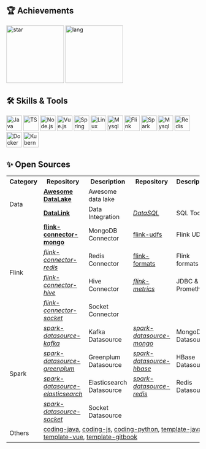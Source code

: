 <h2>🏆 Achievements</h2>
<div>
  <img height="150" src="https://github-readme-stats.vercel.app/api?username=jinsyin&show_icons=true&custom_title=GitHub%20Statistics"  alt="star"/>
  <img height="150" src="https://github-readme-stats.vercel.app/api/top-langs/?username=jinsyin&layout=compact&custom_title=Programming%20Languages" alt="lang" />
</div>


<h2>🛠 Skills & Tools</h2>
<p>
	<!-- https://github.com/devicons/devicon -->
	<!-- https://github.com/VectorLogoZone/vectorlogozone -->
	<img src="https://cdn.jsdelivr.net/gh/devicons/devicon@latest/icons/java/java-original.svg" alt="Java" width="40" height="40"  />
	<img src="https://www.vectorlogo.zone/logos/typescriptlang/typescriptlang-icon.svg" alt="TS" width="40" height="40" />
	<img src="https://www.vectorlogo.zone/logos/nodejs/nodejs-icon.svg" alt="Node.js" width="40" height="40" />
	<img src="https://www.vectorlogo.zone/logos/vuejs/vuejs-icon.svg" alt="Vue.js" width="40" height="40" />
	<img src="https://www.vectorlogo.zone/logos/springio/springio-icon.svg" alt="Spring" width="40" height="40" />
	<img src="https://www.vectorlogo.zone/logos/linux/linux-icon.svg" alt="Linux" width="40" height="40" />
	<img src="https://www.vectorlogo.zone/logos/apache_hadoop/apache_hadoop-icon.svg" alt="Mysql" width="40" height="40" />
	<img src="https://www.vectorlogo.zone/logos/apache_flink/apache_flink-ar21.svg" alt="Flink" width="40" height="40" />
	<img src="https://www.vectorlogo.zone/logos/apache_spark/apache_spark-icon.svg" alt="Spark" width="40" height="40" />
	<img src="https://www.vectorlogo.zone/logos/mysql/mysql-icon.svg" alt="Mysql" width="40" height="40" />
	<img src="https://www.vectorlogo.zone/logos/redis/redis-icon.svg" alt="Redis" width="40" height="40" />
	<img src="https://www.vectorlogo.zone/logos/docker/docker-icon.svg" alt="Docker" width="40" height="40" />
	<img src="https://www.vectorlogo.zone/logos/kubernetes/kubernetes-icon.svg" alt="Kubernetes" width="40" height="40" />
</p>


<h2>✨ Open Sources</h2>
<table>
    <tr>
        <th><b>Category</b></th>
        <th><b>Repository</b></th>
        <th><b>Description</b></th>
	<th><b>Repository</b></th>
        <th><b>Description</b></th>
    </tr>
    <tr>
        <td rowspan="2">Data</td>
	<td><a href="https://github.com/jinsyin/awesome-datalake"><b>Awesome DataLake</b></a></td>
	<td>Awesome data lake</td>
    </tr>
    <tr>
        <td><a href="https://github.com/JinsYin/datalink"><b>DataLink</b></a></td>
        <td>Data Integration</td>
	<td><a href="https://github.com/JinsYin/datasql"><i>DataSQL</i></a></td>
        <td>SQL Tools</td>
    </tr>
    <tr>
        <td rowspan="4">Flink</td>
        <td><a href="https://github.com/JinsYin/flink-connector-mongo"><b>flink-connector-mongo</b></a></td>
        <td>MongoDB Connector</td>
	<td><a href="https://github.com/JinsYin/flink-udfs">flink-udfs</a></td>
        <td>Flink UDFs</td>
    </tr>
    <tr>
        <td><a href="https://github.com/JinsYin/flink-connector-redis"><i>flink-connector-redis</i></a></td>
        <td>Redis Connector</td>
	<td><a href="https://github.com/JinsYin/flink-formats">flink-formats</a></td>
        <td>Flink formats</td>
    </tr>
    <tr>
        <td><a href="https://github.com/JinsYin/flink-connector-hive"><i>flink-connector-hive</i></a></td>
        <td>Hive Connector</td>
	<td><a href="https://github.com/JinsYin/flink-metrics"><i>flink-metrics</i></a></td>
        <td>JDBC & Prometheus</td>
    </tr>
    <tr>
        <td><a href="https://github.com/JinsYin/flink-connector-socket"><i>flink-connector-socket</i></a></td>
        <td>Socket Connector</td>
	<td></td>
        <td></td>
    </tr>
    <tr>
        <td rowspan="4">Spark</td>
        <td><a href="https://github.com/JinsYin/spark-datasource-kafka"><i>spark-datasource-kafka</i></a></td>
        <td>Kafka Datasource</td>
	<td><a href="https://github.com/JinsYin/spark-datasource-mongo"><i>spark-datasource-mongo</i></a></td>
        <td>MongoDB Datasource</td>
    </tr>
    <tr>
	<td><a href="https://github.com/JinsYin/spark-datasource-greenplum"><i>spark-datasource-greenplum</i></a></td>
        <td>Greenplum Datasource</td>
	<td><a href="https://github.com/JinsYin/spark-datasource-hbase"><i>spark-datasource-hbase</i></a></td>
        <td>HBase Datasource</td>
    </tr>
    <tr>
        <td><a href="https://github.com/JinsYin/spark-datasource-elasticsearch"><i>spark-datasource-elasticsearch</i></a></td>
        <td>Elasticsearch Datasource</td>
	<td><a href="https://github.com/JinsYin/spark-datasource-redis"><i>spark-datasource-redis</i></a></td>
        <td>Redis Datasource</td>
    </tr>
    <tr>
        <td><a href="https://github.com/JinsYin/spark-datasource-socket"><i>spark-datasource-socket</i></a></td>
        <td>Socket Datasource</td>
	<td></td>
        <td></td>
    </tr>
    <tr>
	<td rowspan="2">Others</td>
	<td colspan="4">
	   <a href="https://github.com/JinsYin/coding-java">coding-java</a><span>, </span>
	   <a href="https://github.com/JinsYin/coding-js">coding-js</a><span>, </span>
	   <a href="https://github.com/JinsYin/coding-python">coding-python</a><span>, </span>
	   <a href="https://github.com/JinsYin/template-java">template-java</a><span>, </span>
	   <a href="https://github.com/JinsYin/template-vue">template-vue</a><span>, </span>
	   <a href="https://github.com/JinsYin/template-gitbook">template-gitbook</a>
	</td>
    </tr>
</table>
